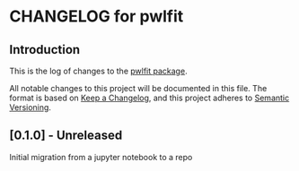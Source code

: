 # CHANGELOG for pwlfit

## Introduction

This is the log of changes to the [pwlfit package](https://github.com/dkirkby/pwlfit).

All notable changes to this project will be documented in this file. The format is based on [Keep a Changelog](https://keepachangelog.com/en/1.1.0/), and this project adheres to [Semantic Versioning](https://semver.org/spec/v2.0.0.html).

## [0.1.0] - Unreleased

Initial migration from a jupyter notebook to a repo
